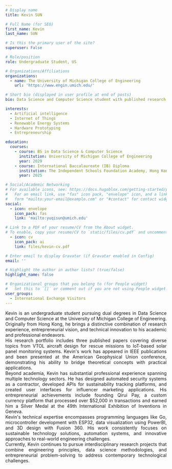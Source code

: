 ```yaml
---
# Display name
title: Kevin SUN

# Full Name (for SEO)
first_name: Kevin
last_name: SUN

# Is this the primary user of the site?
superuser: False

# Role/position
role: Undergraduate Student, US

# Organizations/Affiliations
organizations:
  - name: The University of Michigan College of Engineering
    url: 'https://www.engin.umich.edu/'

# Short bio (displayed in user profile at end of posts)
bio: Data Science and Computer Science student with published research in VTOL aircraft, IoT systems, and renewable energy optimization. Entrepreneur and developer with expertise in hardware prototyping and software development.

interests:
  - Artificial intelligence
  - Internet of Things
  - Renewable Energy Systems
  - Hardware Prototyping
  - Entrepreneurship

education:
  courses:
    - course: BS in Data Science & Computer Science
      institution: University of Michigan College of Engineering
      year: 2029
    - course: International Baccalaureate (IB) Diploma
      institution: The Independent Schools Foundation Academy, Hong Kong
      year: 2025

# Social/Academic Networking
# For available icons, see: https://docs.hugoblox.com/getting-started/page-builder/#icons
#   For an email link, use "fas" icon pack, "envelope" icon, and a link in the
#   form "mailto:your-email@example.com" or "#contact" for contact widget.
social:
  - icon: envelope
    icon_pack: fas
    link: 'mailto:yuqisun@umich.edu'

# Link to a PDF of your resume/CV from the About widget.
# To enable, copy your resume/CV to `static/files/cv.pdf` and uncomment the lines below.
  - icon: cv
    icon_pack: ai
    link: files/kevin-cv.pdf

# Enter email to display Gravatar (if Gravatar enabled in Config)
email: ''

# Highlight the author in author lists? (true/false)
highlight_name: false

# Organizational groups that you belong to (for People widget)
#   Set this to `[]` or comment out if you are not using People widget.
user_groups:
  - International Exchange Visitors
---
```

<div style="text-align: justify">
Kevin is an undergraduate student pursuing dual degrees in Data Science and Computer Science at the University of Michigan College of Engineering. Originally from Hong Kong, he brings a distinctive combination of research experience, entrepreneurial vision, and technical innovation to his academic and professional endeavors.<br>
His research portfolio includes three published papers covering diverse topics from VTOL aircraft design for rescue missions to IoT-based solar panel monitoring systems. Kevin's work has appeared in IEEE publications and been presented at the American Geophysical Union conference, demonstrating his ability to bridge theoretical concepts with practical applications.<br>
Beyond academia, Kevin has substantial professional experience spanning multiple technology sectors. He has designed automated security systems as a contractor, developed APIs for sustainability tracking platforms, and created user interfaces for influencer marketing applications. His entrepreneurial achievements include founding Qirui Pay, a custom currency platform that processed over $52,000 in transactions and earned him a Silver Medal at the 49th International Exhibition of Inventions in Geneva.<br>
Kevin's technical expertise encompasses programming languages like Go, microcontroller development with ESP32, data visualization using PowerBI, and 3D design with Fusion 360. His work consistently focuses on sustainable technology solutions, automation systems, and innovative approaches to real-world engineering challenges.<br>
Currently, Kevin continues to pursue interdisciplinary research projects that combine engineering principles, data science methodologies, and entrepreneurial problem-solving to address contemporary technological challenges.
</div>